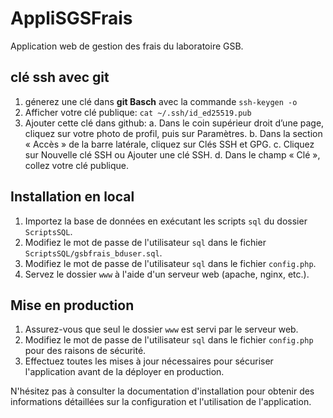 # AppliSGSFrais

Application web de gestion des frais du laboratoire GSB.

## clé ssh avec git
1. génerez une clé dans **git Basch** avec la commande `ssh-keygen -o`
2. Afficher votre clé publique: `cat ~/.ssh/id_ed25519.pub`
3. Ajouter cette clé dans github:
    a. Dans le coin supérieur droit d’une page, cliquez sur votre photo de profil, puis sur Paramètres.
    b. Dans la section « Accès » de la barre latérale, cliquez sur Clés SSH et GPG.
    c. Cliquez sur Nouvelle clé SSH ou Ajouter une clé SSH.
    d. Dans le champ « Clé », collez votre clé publique.

## Installation en local
1. Importez la base de données en exécutant les scripts `sql` du dossier `ScriptsSQL`.
2. Modifiez le mot de passe de l'utilisateur `sql` dans le fichier `ScriptsSQL/gsbfrais_bduser.sql`.
3. Modifiez le mot de passe de l'utilisateur `sql` dans le fichier `config.php`.
4. Servez le dossier `www` à l'aide d'un serveur web (apache, nginx, etc.).

## Mise en production
1. Assurez-vous que seul le dossier `www` est servi par le serveur web.
2. Modifiez le mot de passe de l'utilisateur `sql` dans le fichier `config.php` pour des raisons de sécurité.
3. Effectuez toutes les mises à jour nécessaires pour sécuriser l'application avant de la déployer en production.

N'hésitez pas à consulter la documentation d'installation pour obtenir des informations détaillées sur la configuration et l'utilisation de l'application.